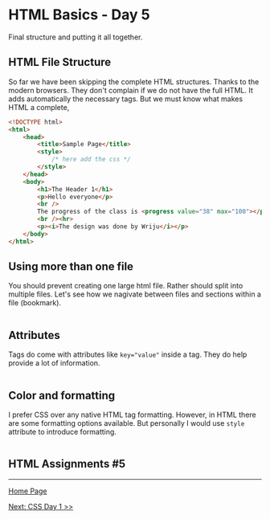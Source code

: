 
# HTML Basics - Day 5

Final structure and putting it all together.

## HTML File Structure

So far we have been skipping the complete HTML structures. Thanks to the modern browsers. They don't complain if we do not have the full HTML. It adds automatically the necessary tags. But we must know what makes HTML a complete,

```html
<!DOCTYPE html>
<html>    
    <head>
        <title>Sample Page</title>
        <style>
            /* here add the css */
        </style>
    </head>
    <body>
        <h1>The Header 1</h1>
        <p>Hello everyone</p>
        <br />
        The progress of the class is <progress value="38" max="100"></progress> 
        <br /><hr>
        <p><i>The design was done by Wriju</i></p>
    </body>
</html>
```

## Using more than one file

You should prevent creating one large html file. Rather should split into multiple files. Let's see how we nagivate between files and sections within a file (bookmark).

```html

```

## Attributes

Tags do come with attributes like `key="value"` inside a tag. They do help provide a lot of information. 

```html

```

## Color and formatting

I prefer CSS over any native HTML tag formatting. However, in HTML there are some formatting options available. But personally I would use `style` attribute to introduce formatting.

```html

```

## HTML Assignments #5


---

[Home Page](../README.md)

[Next: CSS Day 1 >>](../css/01-css-day-01.md)
